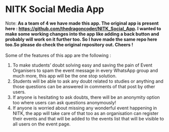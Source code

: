 # NITK Social Media App

Note: <b>As a team of 4 we have made this app. The original app is present here : https://github.com/thedragoncoder/NITK_Social_App. I wanted to make some working changes into the app like adding a back button and probably will work on it further too. So I have made the same repo here too.So please do check the original repository out. Cheers !</b>
<br>
<br>
Some of the features of this app are the following :
<ol>
<li>To make students’ doubt solving easy and saving the pain of Event Organisers to spam the event message in every WhatsApp group and much more, this app will be the one stop solution.<br>
<li>Students will be able to ask any doubt related to studies or anything and those questions can be answered in comments of that post by other users.<br>
<li>If anyone is hesitating to ask doubts, there will be an anonymity option too where users can ask questions anonymously!<br>
<li>If anyone is worried about missing any wonderful event happening in NITK, the app will take care of that too as an organisation can register their events and that will be added to the events list that will be visible to all users on the event page.<br>
</ol>
